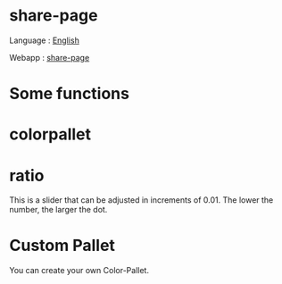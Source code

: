 # share-page
Language : [English](README.md)

Webapp   : [share-page](https://share-page.streamlit.app)

# Some functions

# colorpallet

# ratio
This is a slider that can be adjusted in increments of 0.01. The lower the number, the larger the dot.

# Custom Pallet
You can create your own Color-Pallet.  

 


